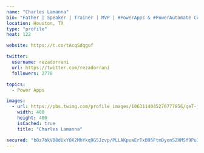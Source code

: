 ```yaml
---
name: "Charles Lamanna"
bio: "Father | Speaker | Trainer | MVP | #PowerApps & #PowerAutomate Community Super User | YouTuber Right-pointing triangle http://youtube.com/c/rezadorrani | Learn - Share - Clockwise rightwards and leftwards open circle arrows"
location: Houston, TX
type: "profile"
heat: 122

website: https://t.co/tAcqSdqguf

twitter:
  username: rezadorrani
  url: https://twitter.com/rezadorrani
  followers: 2778

topics:
  - Power Apps

images:
  - url: https://pbs.twimg.com/profile_images/1063114045270777856/qeT-jpWr_400x400.jpg
    width: 400
    height: 400
    isCached: true
    title: "Charles Lamanna"

secured: "b8z7bkVB8dUxYOX2MhYkq9G5Jzvp/PLLAKpuaErTxB95FtmDyonSZHMSf9PuIHn801qMlbrig5RELNIcVJS3htl3nChQypr1vmwpB6r01DyIv4QF9S7KX0OM1rnajpU5yeU+iJzO0yPxZKoWcnpc7kc9p13vWGCh9Y1guxMApuFFz2apjzYQxXosdYC+EV+vOQranW4/OzpgqYQsJ2MYxVHJSg/xfY0uB43Sj/DuKW1WRGCWp7NK9EER9S88tmE/kIG6slSxh+yABblOpupmIb6rQpldkQ8hbBraKSf4gvlsGRdTG03w0WaSfHITVbceyl0PLP3NJUoGlAhWmJCwacXp+4YCSzi5lCzEM+mbnCoyJnXD/qZJXxpVy+ENjwEBp/XTgXmbx6ASdSPnoyDqxW/NjoWajcPNFVDJH0Ks8CA=;1pFCHFg4h4LhzgtVKyrieA=="
---
```


